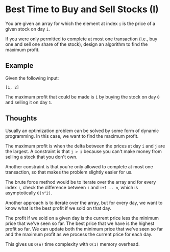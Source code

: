 # Best Time to Buy and Sell Stocks (I)

You are given an array for which the element at index `i` is the price of a
given stock on day `i`.

If you were only permitted to complete at most one transaction
(i.e., buy one and sell one share of the stock), design an algorithm to
find the maximum profit.

## Example

Given the following input:

```
[1, 2]
```

The maximum profit that could be made is `1` by buying the stock on day `0`
and selling it on day `1`.

## Thoughts

Usually an optimization problem can be solved by some form of dynamic
programming.  In this case, we want to find the maximum profit.

The maximum profit is when the delta between the prices at day `i` and `j`
are the largest.  A constraint is that `j > i` because you can't make
money from selling a stock that you don't own.

Another constraint is that you're only allowed to complete at most one
transaction, so that makes the problem slightly easier for us.

The brute force method would be to iterate over the array and for every
index `i`, check the difference between `i` and `i+1 .. n`, which is
asymptotically `O(n^2)`.

Another approach is to iterate over the array, but for every day, we
want to know what is the best profit if we sold on that day.

The profit if we sold on a given day is the current price less the minimum
price that we've seen so far.  The best price that we have is the highest
profit so far.  We can update both the minimum price that we've seen so far
and the maximum profit as we process the current price for each day.

This gives us `O(n)` time complexity with `O(1)` memory overhead.
